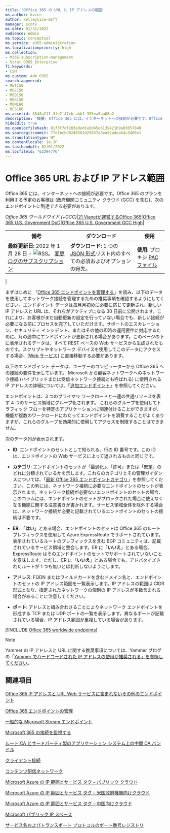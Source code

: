 ```yaml
---
title: 'Office 365 の URL と IP アドレスの範囲 '
ms.author: kvice
author: kelleyvice-msft
manager: scotv
ms.date: 01/31/2022
audience: Admin
ms.topic: conceptual
ms.service: o365-administration
ms.localizationpriority: high
ms.collection:
- M365-subscription-management
- Strat_O365_Enterprise
f1.keywords:
- CSH
ms.custom: Adm_O365
search.appverid:
- MET150
- MOE150
- MED150
- MBS150
- MOM160
- BCS160
ms.assetid: 8548a211-3fe7-47cb-abb1-355ea5aa88a2
description: '概要: Office 365 には、インターネットへの接続が必要です。Office 365 のプランを利用する予定のお客様は (政府機関コミュニティ クラウド (GCC) を含む)、次のエンドポイントに到達できる必要があります。'
hideEdit: true
ms.openlocfilehash: 81f3f7ef203e9ed1e6d45e6139421b9a03057840
ms.sourcegitcommit: 7fd1bcbd8246501029837e3ea92adea64c3406e1
ms.translationtype: HT
ms.contentlocale: ja-JP
ms.lasthandoff: 02/01/2022
ms.locfileid: "62294776"
---
```

# <a name="office-365-urls-and-ip-address-ranges"></a>Office 365 URL および IP アドレス範囲

Office 365 には、インターネットへの接続が必要です。Office 365 のプランを利用する予定のお客様は (政府機関コミュニティ クラウド (GCC) を含む)、次のエンドポイントに到達できる必要があります。
  
*Office 365 ワールドワイド (+GCC)*\|[21 Vianetが運営するOffice 365](urls-and-ip-address-ranges-21vianet.md)\|[Office 365 U.S. Government DoD](microsoft-365-u-s-government-dod-endpoints.md)\|[Office 365 U.S. Government GCC High](microsoft-365-u-s-government-gcc-high-endpoints.md)\|

|備考|ダウンロード|使用|
|---|---|---|
|**最終更新日:** 2022 年 1 月 28 日 - ![RSS。](../media/5dc6bb29-25db-4f44-9580-77c735492c4b.png) [変更ログのサブスクリプション](https://endpoints.office.com/version/worldwide?allversions=true&format=rss&clientrequestid=b10c5ed1-bad1-445f-b386-b919946339a7)|**ダウンロード:** 1 つの [JSON 形式](https://endpoints.office.com/endpoints/worldwide?clientrequestid=b10c5ed1-bad1-445f-b386-b919946339a7)リスト内のすべての必須およびオプションの宛先。|**使用:** プロキシ [PAC ファイル](managing-office-365-endpoints.md#pacfiles)|
|

まずはじめに 「[Office 365 エンドポイントを管理する](managing-office-365-endpoints.md)」を読み、以下のデータを使用してネットワーク接続を管理するための推奨事項を確認するようにしてください。エンドポイント データは毎月月初めに必要に応じて更新され、新しい IP アドレスと URL は、それらがアクティブになる 30 日前に公開されます。これにより、お客様がまだ自動更新の設定を行っていない場合でも、新しい接続が必要になる前にプロセスを完了していただけます。サポートのエスカレーション、セキュリティ インシデント、またはその他の即時の運用要件に対応するために、月の途中にエンドポイントが更新される場合があります。このページの下に表示されるデータは、すべて REST ベースの Web サービスから生成されたものです。スクリプトやネットワーク デバイスを使用してこのデータにアクセスする場合、[[Web サービス](microsoft-365-ip-web-service.md)] に直接移動する必要があります。

以下のエンドポイント データは、ユーザーのコンピューターから Office 365 への接続の要件を示しています。 Microsoft から顧客ネットワークへのネットワーク接続 (ハイブリッドまたは受信ネットワーク接続とも呼ばれる) に使用される IP アドレスの詳細については、「[追加エンドポイント](additional-office365-ip-addresses-and-urls.md)」を参照してください。

エンドポイントは、3 つのプライマリ ワークロードと一連の共通リソースを表す 4 つのサービス領域にグループ化されます。 これらのグループを使用してトラフィック フローを特定のアプリケーションに関連付けることができますが、機能が複数のワークロードにわたってエンドポイントを消費することがよくありますが、これらのグループを効果的に使用してアクセスを制限することはできません。

次のデータ列が表示されます。

- **ID**: エンドポイントのセットとして知られる、行の ID 番号です。この ID は、エンドポイントの Web サービスによって返されるものと同じです。

- **カテゴリ**: エンドポイントのセットが「最適化」、「許可」または「既定」のどれに分類されているかを示します。これらのカテゴリとその管理ガイダンスについては、「[最新 Office 365 エンドポイントカテゴリ](microsoft-365-network-connectivity-principles.md#new-office-365-endpoint-categories)」を参照してください。この列には、ネットワーク接続に必要なエンドポイントのセットが表示されます。ネットワーク接続が必要ないエンドポイントのセットの場合、このコラムには、エンドポイントのセットがブロックされた場合に使えなくなる機能に関する注意書きが書かれます。サービス領域全体を除外する場合は、ネットワーク接続が必要と記載されているエンドポイントのセットの接続は不要です。

- **ER**: 「**はい**」とある場合、エンドポイントのセットは Office 365 のルート プレフィックスを使用して Azure ExpressRoute でサポートされています。表示されているルートのプレフィックスを含む BGP コミュニティは、記載されているサービス領域と整合します。ER に「**いいえ**」とある場合、ExpressRoute はそのエンドポイントのセットでサポートされていないことを意味します。ただし、ER に「**いいえ**」とある場合でも、アドバタイズされたルートが 1 つも無いとは判断しないようにします。

- **アドレス**: FQDN またはワイルドカードを含むドメイン名と、エンドポイントのセットの IP アドレス範囲を一覧表示します。IP アドレスの範囲は CIDR 形式となり、指定されたネットワークの個別の IP アドレスが多数含まれる場合があることに注意してください。

- **ポート**: アドレスと組み合わさることによりネットワーク エンドポイントを形成する TCP または UDP ポートの一覧を表示します。異なるポートが記載されている場合、IP アドレス範囲が重複している場合があります。

[!INCLUDE [Office 365 worldwide endpoints](../includes/office-365-worldwide-endpoints.md)]

> [!NOTE]
> Yammer の IP アドレスと URL に関する推奨事項については、Yammer ブログの「[Yammer でハードコードされた IP アドレスの使用が推奨される」を参照してください](https://techcommunity.microsoft.com/t5/Yammer-Blog/Using-hard-coded-IP-addresses-for-Yammer-is-not-recommended/ba-p/276592)。

## <a name="related-topics"></a>関連項目

[Office 365 IP アドレスと URL Web サービスに含まれないその他のエンドポイント](additional-office365-ip-addresses-and-urls.md)

[Office 365 エンドポイントの管理](managing-office-365-endpoints.md)

[一般的な Microsoft Stream エンドポイント](/stream/network-overview#general-microsoft-stream-endpoints)
  
[Microsoft 365 の接続を監視する](./monitor-connectivity.md)

[ルート CA とサードパーティ製のアプリケーション システム上の中間 CA バンドル](../compliance/encryption-office-365-certificate-chains.md)
  
[クライアント接続](https://support.office.com/article/client-connectivity-4232abcf-4ae5-43aa-bfa1-9a078a99c78b)
  
[コンテンツ配信ネットワーク](https://support.office.com/article/content-delivery-networks-0140f704-6614-49bb-aa6c-89b75dcd7f1f)
  
[Microsoft Azure の IP 範囲とサービス タグ – パブリック クラウド](https://www.microsoft.com/download/details.aspx?id=56519)

[Microsoft Azure の IP 範囲とサービス タグ – 米国政府機関向けクラウド](https://www.microsoft.com/download/details.aspx?id=57063)

[Microsoft Azure の IP 範囲とサービス タグ – 中国向けクラウド](https://www.microsoft.com/download/details.aspx?id=57062)
  
[Microsoft パブリック IP スペース](https://www.microsoft.com/download/details.aspx?id=53602)

[サービス名およびトランスポート プロトコルのポート番号レジストリ](https://www.iana.org/assignments/service-names-port-numbers/service-names-port-numbers.xhtml)
